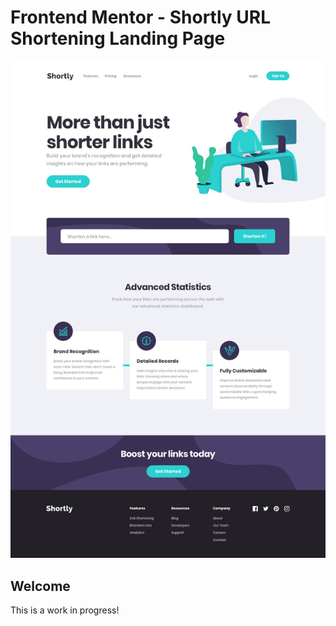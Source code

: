 
# Frontend Mentor - Shortly URL Shortening Landing Page

![Design preview for sign up form](./src/design/desktop-design.jpg)

## Welcome
This is a work in progress! 

<!-- This is my solution for [Frontend Mentor Intro component with sign up form](https://www.frontendmentor.io/challenges/intro-component-with-signup-form-5cf91bd49edda32581d28fd1) using React hooks, and SCSS.

You can check out the live site version of this challenge **[here](https://sign-up-form-silk-psi.vercel.app/)!** or download the repo and use `npm start` to launch the app!

Feel free to reach out with any questions, comments or feedback! -->

